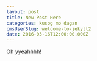 ```yaml
---
layout: post
title: New Post Here
categories: kusog mo dagan
cmsUserSlug: welcome-to-jekyll2
date: 2016-03-16T12:00:00.000Z
---
```


Oh yyeahhhh!